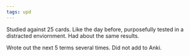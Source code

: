 ```yaml
---
tags: upd
---
```


Studied against 25 cards. Like the day before, purposefully tested in a distracted enviornment. Had about the same results.

Wrote out the next 5 terms several times. Did not add to Anki.
